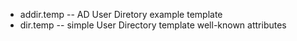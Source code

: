 * addir.temp -- AD User Diretory example template
* dir.temp -- simple User Directory template well-known attributes
